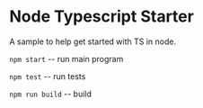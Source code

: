 # Node Typescript Starter

A sample to help get started with TS in node.

```npm start``` -- run main program

```npm test``` -- run tests

```npm run build``` -- build
